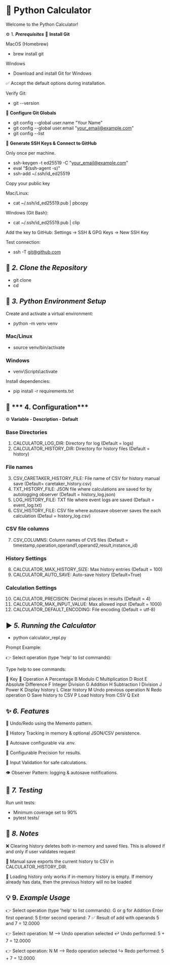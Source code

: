 # 🧮 Python Calculator

Welcome to the Python Calculator!

⚙️ 1. ***Prerequisites***
🔹 **Install Git**

MacOS (Homebrew)

- brew install git


Windows

- Download and install Git for Windows

✅ Accept the default options during installation.

Verify Git:

- git --version

🔹 **Configure Git Globals**
- git config --global user.name "Your Name"
- git config --global user.email "your_email@example.com"
- git config --list

🔹 **Generate SSH Keys & Connect to GitHub**

Only once per machine.

- ssh-keygen -t ed25519 -C "your_email@example.com"
- eval "$(ssh-agent -s)"
- ssh-add ~/.ssh/id_ed25519


Copy your public key

Mac/Linux:

- cat ~/.ssh/id_ed25519.pub | pbcopy


Windows (Git Bash):

- cat ~/.ssh/id_ed25519.pub | clip


Add the key to GitHub: Settings → SSH & GPG Keys → New SSH Key

Test connection:

- ssh -T git@github.com

## 🧩 ***2. Clone the Repository***
- git clone <repository-url>
- cd <repository-directory>

## 🐍 ***3. Python Environment Setup***

Create and activate a virtual environment:

- python -m venv venv
### Mac/Linux
- source venv/bin/activate
### Windows
- venv\Scripts\activate


Install dependencies:

- pip install -r requirements.txt

## 🔧 *** 4. Configuration***

⚙️ **Variable - Description - Default**

### Base Directories
1. CALCULATOR_LOG_DIR: Directory for log (Default = logs)
2. CALCULATOR_HISTORY_DIR: Directory for history files (Default = history)

### File names
3. CSV_CARETAKER_HISTORY_FILE: File name of CSV for history manual save (Default= caretaker_history.csv)
4. TXT_HISTORY_FILE: JSON file where calculations are saved for by autologging observer (Default = history_log.json)
5. LOG_HISTORY_FILE: TXT file where event logs are saved (Default = event_log.txt)
6. CSV_HISTORY_FILE: CSV file where autosave observer saves the each calculation (Defaul = history_log.csv) 

### CSV file columns
7. CSV_COLUMNS: Column names of CVS files (Default = timestamp,operation,operand1,operand2,result,instance_id)

### History Settings
8. CALCULATOR_MAX_HISTORY_SIZE: Max history entries	(Default = 100)
9. CALCULATOR_AUTO_SAVE: Auto-save history (Default=True)

### Calculation Settings
10. CALCULATOR_PRECISION: Decimal places in results (Default = 4)
11. CALCULATOR_MAX_INPUT_VALUE: Max allowed input (Default = 1000)
12. CALCULATOR_DEFAULT_ENCODING: File encoding (Default = utf-8)


## ▶️ ***5. Running the Calculator***
- python calculator_repl.py

Prompt Example:

👉 Select operation (type 'help' to list commands):

Type help to see commands:

🔑 Key	📌 Operation
A	Percentage
B	Modulo
C	Multiplication
D	Root
E	Absolute Difference
F	Integer Division
G	Addition
H	Subtraction
I	Division
J	Power
K	Display history
L	Clear history
M	Undo previous operation
N	Redo operation
O	Save history to CSV
P	Load history from CSV
Q	Exit


## ✨ ***6. Features***

🔄 Undo/Redo using the Memento pattern.

📂 History Tracking in memory & optional JSON/CSV persistence.

💾 Autosave configurable via .env.

🧮 Configurable Precision for results.

🚫 Input Validation for safe calculations.

👁️ Observer Pattern: logging & autosave notifications.


## 🧪 ***7. Testing***

Run unit tests:

- Minimum coverage set to 90%
- pytest tests/

## 📝 ***8. Notes***

❌ Clearing history deletes both in-memory and saved files. This is allowed if and only if user validates request

💾 Manual save exports the current history to CSV in CALCULATOR_HISTORY_DIR.

📂 Loading history only works if in-memory history is empty. If memory already has data, then the previous history will no be loaded

## 💡 9. ***Example Usage***
👉 Select operation (type 'help' to list commands): G or g for Addition
Enter first operand: 5
Enter second operand: 7
✅ Result of add with operands 5 and 7 = 12.0000

👉 Select operation: M --> Undo operation selected
↩️ Undo performed: 5 + 7 = 12.0000

👉 Select operation: N M --> Redo operation selected
↪️ Redo performed: 5 + 7 = 12.0000